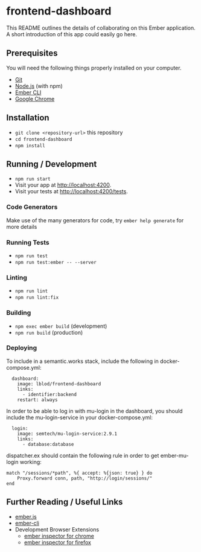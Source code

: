 # frontend-dashboard

This README outlines the details of collaborating on this Ember application.
A short introduction of this app could easily go here.

## Prerequisites

You will need the following things properly installed on your computer.

- [Git](https://git-scm.com/)
- [Node.js](https://nodejs.org/) (with npm)
- [Ember CLI](https://cli.emberjs.com/release/)
- [Google Chrome](https://google.com/chrome/)

## Installation

- `git clone <repository-url>` this repository
- `cd frontend-dashboard`
- `npm install`

## Running / Development

- `npm run start`
- Visit your app at [http://localhost:4200](http://localhost:4200).
- Visit your tests at [http://localhost:4200/tests](http://localhost:4200/tests).

### Code Generators

Make use of the many generators for code, try `ember help generate` for more details

### Running Tests

- `npm run test`
- `npm run test:ember -- --server`

### Linting

- `npm run lint`
- `npm run lint:fix`

### Building

- `npm exec ember build` (development)
- `npm run build` (production)

### Deploying

To include in a semantic.works stack, include the following in docker-compose.yml:
```
  dashboard:
    image: lblod/frontend-dashboard
    links:
      - identifier:backend
    restart: always
```

In order to be able to log in with mu-login in the dashboard, you should include the mu-login-service in your docker-compose.yml:
```
  login:
    image: semtech/mu-login-service:2.9.1
    links:
      - database:database
```
dispatcher.ex should contain the following rule in order to get ember-mu-login working:
```
match "/sessions/*path", %{ accept: %{json: true} } do
    Proxy.forward conn, path, "http://login/sessions/"
end
```

## Further Reading / Useful Links

- [ember.js](https://emberjs.com/)
- [ember-cli](https://cli.emberjs.com/release/)
- Development Browser Extensions
  - [ember inspector for chrome](https://chrome.google.com/webstore/detail/ember-inspector/bmdblncegkenkacieihfhpjfppoconhi)
  - [ember inspector for firefox](https://addons.mozilla.org/en-US/firefox/addon/ember-inspector/)
